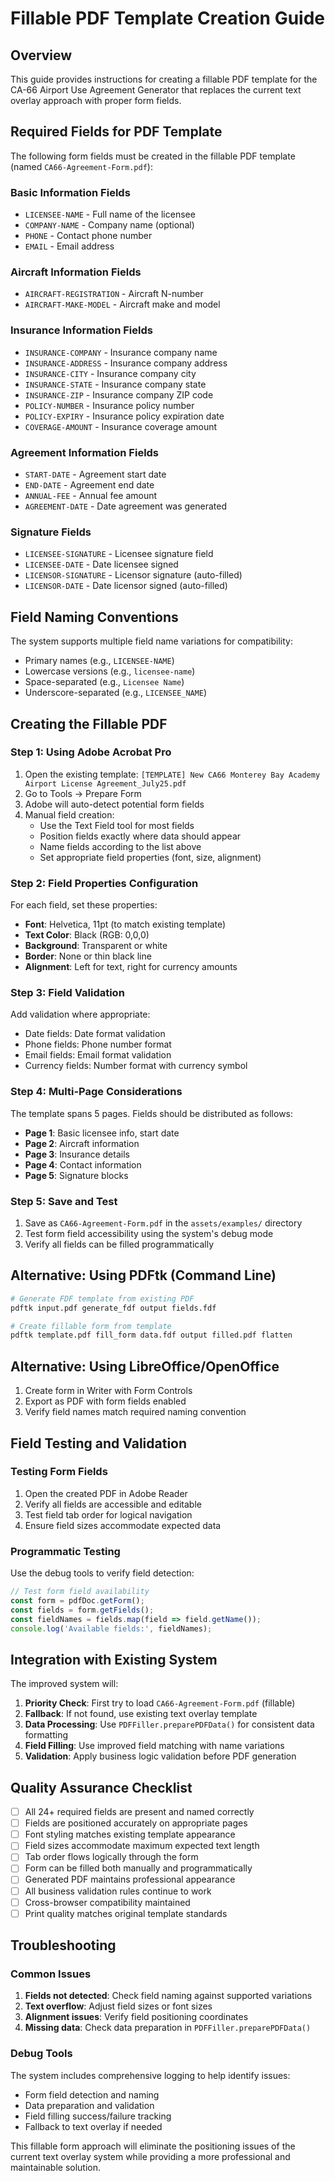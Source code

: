 # Fillable PDF Template Creation Guide

## Overview
This guide provides instructions for creating a fillable PDF template for the CA-66 Airport Use Agreement Generator that replaces the current text overlay approach with proper form fields.

## Required Fields for PDF Template

The following form fields must be created in the fillable PDF template (named `CA66-Agreement-Form.pdf`):

### Basic Information Fields
- `LICENSEE-NAME` - Full name of the licensee
- `COMPANY-NAME` - Company name (optional)
- `PHONE` - Contact phone number
- `EMAIL` - Email address

### Aircraft Information Fields
- `AIRCRAFT-REGISTRATION` - Aircraft N-number
- `AIRCRAFT-MAKE-MODEL` - Aircraft make and model

### Insurance Information Fields
- `INSURANCE-COMPANY` - Insurance company name
- `INSURANCE-ADDRESS` - Insurance company address
- `INSURANCE-CITY` - Insurance company city
- `INSURANCE-STATE` - Insurance company state
- `INSURANCE-ZIP` - Insurance company ZIP code
- `POLICY-NUMBER` - Insurance policy number
- `POLICY-EXPIRY` - Insurance policy expiration date
- `COVERAGE-AMOUNT` - Insurance coverage amount

### Agreement Information Fields
- `START-DATE` - Agreement start date
- `END-DATE` - Agreement end date
- `ANNUAL-FEE` - Annual fee amount
- `AGREEMENT-DATE` - Date agreement was generated

### Signature Fields
- `LICENSEE-SIGNATURE` - Licensee signature field
- `LICENSEE-DATE` - Date licensee signed
- `LICENSOR-SIGNATURE` - Licensor signature (auto-filled)
- `LICENSOR-DATE` - Date licensor signed (auto-filled)

## Field Naming Conventions

The system supports multiple field name variations for compatibility:
- Primary names (e.g., `LICENSEE-NAME`)
- Lowercase versions (e.g., `licensee-name`)
- Space-separated (e.g., `Licensee Name`)
- Underscore-separated (e.g., `LICENSEE_NAME`)

## Creating the Fillable PDF

### Step 1: Using Adobe Acrobat Pro
1. Open the existing template: `[TEMPLATE] New CA66 Monterey Bay Academy Airport License Agreement_July25.pdf`
2. Go to Tools → Prepare Form
3. Adobe will auto-detect potential form fields
4. Manual field creation:
   - Use the Text Field tool for most fields
   - Position fields exactly where data should appear
   - Name fields according to the list above
   - Set appropriate field properties (font, size, alignment)

### Step 2: Field Properties Configuration
For each field, set these properties:
- **Font**: Helvetica, 11pt (to match existing template)
- **Text Color**: Black (RGB: 0,0,0)
- **Background**: Transparent or white
- **Border**: None or thin black line
- **Alignment**: Left for text, right for currency amounts

### Step 3: Field Validation
Add validation where appropriate:
- Date fields: Date format validation
- Phone fields: Phone number format
- Email fields: Email format validation
- Currency fields: Number format with currency symbol

### Step 4: Multi-Page Considerations
The template spans 5 pages. Fields should be distributed as follows:
- **Page 1**: Basic licensee info, start date
- **Page 2**: Aircraft information  
- **Page 3**: Insurance details
- **Page 4**: Contact information
- **Page 5**: Signature blocks

### Step 5: Save and Test
1. Save as `CA66-Agreement-Form.pdf` in the `assets/examples/` directory
2. Test form field accessibility using the system's debug mode
3. Verify all fields can be filled programmatically

## Alternative: Using PDFtk (Command Line)
```bash
# Generate FDF template from existing PDF
pdftk input.pdf generate_fdf output fields.fdf

# Create fillable form from template
pdftk template.pdf fill_form data.fdf output filled.pdf flatten
```

## Alternative: Using LibreOffice/OpenOffice
1. Create form in Writer with Form Controls
2. Export as PDF with form fields enabled
3. Verify field names match required naming convention

## Field Testing and Validation

### Testing Form Fields
1. Open the created PDF in Adobe Reader
2. Verify all fields are accessible and editable
3. Test field tab order for logical navigation
4. Ensure field sizes accommodate expected data

### Programmatic Testing
Use the debug tools to verify field detection:
```javascript
// Test form field availability
const form = pdfDoc.getForm();
const fields = form.getFields();
const fieldNames = fields.map(field => field.getName());
console.log('Available fields:', fieldNames);
```

## Integration with Existing System

The improved system will:
1. **Priority Check**: First try to load `CA66-Agreement-Form.pdf` (fillable)
2. **Fallback**: If not found, use existing text overlay template
3. **Data Processing**: Use `PDFFiller.preparePDFData()` for consistent data formatting
4. **Field Filling**: Use improved field matching with name variations
5. **Validation**: Apply business logic validation before PDF generation

## Quality Assurance Checklist

- [ ] All 24+ required fields are present and named correctly
- [ ] Fields are positioned accurately on appropriate pages
- [ ] Font styling matches existing template appearance
- [ ] Field sizes accommodate maximum expected text length
- [ ] Tab order flows logically through the form
- [ ] Form can be filled both manually and programmatically
- [ ] Generated PDF maintains professional appearance
- [ ] All business validation rules continue to work
- [ ] Cross-browser compatibility maintained
- [ ] Print quality matches original template standards

## Troubleshooting

### Common Issues
1. **Fields not detected**: Check field naming against supported variations
2. **Text overflow**: Adjust field sizes or font sizes
3. **Alignment issues**: Verify field positioning coordinates
4. **Missing data**: Check data preparation in `PDFFiller.preparePDFData()`

### Debug Tools
The system includes comprehensive logging to help identify issues:
- Form field detection and naming
- Data preparation and validation
- Field filling success/failure tracking
- Fallback to text overlay if needed

This fillable form approach will eliminate the positioning issues of the current text overlay system while providing a more professional and maintainable solution.